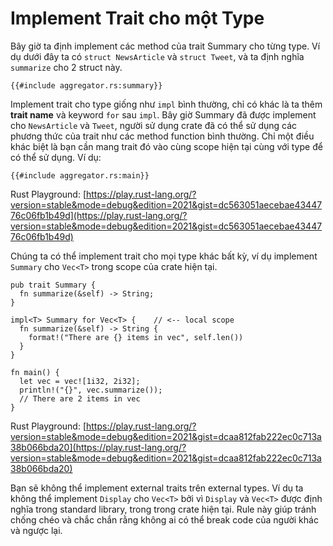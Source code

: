 # Implement Trait cho một Type

Bây giờ ta định implement các method của trait Summary cho từng type.
Ví dụ dưới đây ta có `struct NewsArticle` và `struct Tweet`,
và ta định nghĩa `summarize` cho 2 struct này.

```rust,editable
{{#include aggregator.rs:summary}}
```

Implement trait cho type giống như `impl` bình thường,
chỉ có khác là ta thêm **trait name** và keyword `for` sau `impl`.
Bây giờ Summary đã được implement cho `NewsArticle` và `Tweet`,
người sử dụng crate đã có thể sử dụng các phương thức của trait như các method function bình thường.
Chỉ một điều khác biệt là bạn cần mang trait đó vào cùng scope hiện tại cùng với type để có thể sử dụng.
Ví dụ:

```rust,editable
{{#include aggregator.rs:main}}
```

Rust Playground: [https://play.rust-lang.org/?version=stable&mode=debug&edition=2021&gist=dc563051aecebae4344776c06fb1b49d](https://play.rust-lang.org/?version=stable&mode=debug&edition=2021&gist=dc563051aecebae4344776c06fb1b49d)

Chúng ta có thể implement trait cho mọi type khác bất kỳ, ví dụ implement `Summary` cho `Vec<T>` trong scope của crate hiện tại.

```rust,editable
pub trait Summary {
  fn summarize(&self) -> String;
}

impl<T> Summary for Vec<T> {    // <-- local scope
  fn summarize(&self) -> String {
    format!("There are {} items in vec", self.len())
  }
}

fn main() {
  let vec = vec![1i32, 2i32];
  println!("{}", vec.summarize());
  // There are 2 items in vec
}
```

Rust Playground: [https://play.rust-lang.org/?version=stable&mode=debug&edition=2021&gist=dcaa812fab222ec0c713a38b066bda20](https://play.rust-lang.org/?version=stable&mode=debug&edition=2021&gist=dcaa812fab222ec0c713a38b066bda20)

Bạn sẽ không thể implement external traits trên external types.
Ví dụ ta không thể implement `Display` cho `Vec<T>` bởi vì
`Display` và `Vec<T>` được định nghĩa trong standard library,
trong trong crate hiện tại. Rule này giúp tránh chống chéo và chắc chắn
rằng không ai có thể break code của người khác và ngược lại.
